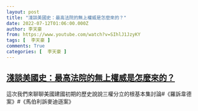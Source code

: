 ```yaml
---
layout: post
title: "淺談美國史：最高法院的無上權威是怎麼來的？"
date: 2022-07-12T01:06:00.000Z
author: 李天豪
from: https://www.youtube.com/watch?v=SIhlJ1JzyKY
tags: [  李天豪 ]
comments: True
categories: [  李天豪 ]
---
```

<!--1657587960000-->
[淺談美國史：最高法院的無上權威是怎麼來的？](https://www.youtube.com/watch?v=SIhlJ1JzyKY)
------

<div>
這次我們來聊聊美國建國初期的歷史說說三權分立的根基本集討論#《羅訴韋德案》#《馬伯利訴麥迪遜案》
</div>

